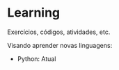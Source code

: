 # Learning
Exercícios, códigos, atividades, etc.

Visando aprender novas linguagens:
- Python: Atual 
